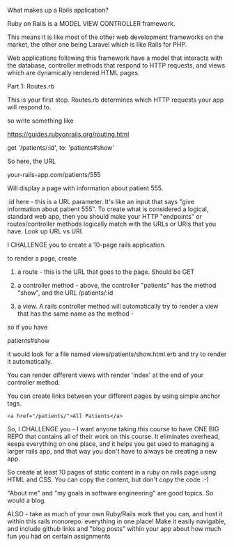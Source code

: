What makes up a Rails application?

Ruby on Rails is a MODEL VIEW CONTROLLER framework. 

This means it is like most of the other web development frameworks on the market, the other one being Laravel which is like Rails for PHP.

Web applications following this framework have a model that interacts with the database, controller methods that respond to HTTP requests, and views which are dynamically rendered HTML pages.

Part 1: Routes.rb

This is your first stop. Routes.rb determines which HTTP requests your app will respond to.

so write something like 

https://guides.rubyonrails.org/routing.html

get '/patients/:id', to: 'patients#show'

So here, the URL

your-rails-app.com/patients/555

Will display a page with information about patient 555.

:id here - this is a URL parameter. It's like an input that says "give information about patient 555". To create what is considered a logical, standard web app, then you should make your HTTP "endpoints" or routes/controller methods logically match with the URLs or URIs that you have. Look up URL vs URI.

I CHALLENGE you to create a 10-page rails application.

to render a page, create

1. a route - this is the URL that goes to the page. Should be GET

2. a controller method - above, the controller "patients" has the method "show", and the URL /patients/:id 

3. a view. A rails controller method will automatically try to render a view that has the same name as the method -

so if you have

patients#show

it would look for a file named views/patients/show.html.erb and try to render it automatically. 

You can render different views with render 'index' at the end of your controller method.

You can create links between your different pages by using simple anchor tags.

`<a href="/patients/">All Patients</a>`


So, I CHALLENGE you - I want anyone taking this course to have ONE BIG REPO that contains all of their work on this course. It eliminates overhead, keeps everything on one place, and it helps you get used to managing a larger rails app, and that way you don't have to always be creating a new app.

So create at least 10 pages of static content in a ruby on rails page using HTML and CSS. You can copy the content, but don't copy the code :-)

"About me" and "my goals in software engineering" are good topics. So would a blog.

ALSO - take as much of your own Ruby/Rails work that you can, and host it within this rails monorepo. everything in one place! Make it easily navigable, and include github links and "blog posts" within your app about how much fun you had on certain assignments